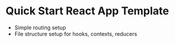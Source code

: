 # Quick Start React App Template
* Simple routing setup
* File structure setup for hooks, contexts, reducers